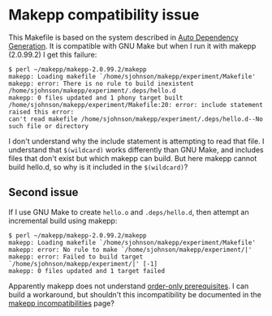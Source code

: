 Makepp compatibility issue
==========================

This Makefile is based on the system described in [Auto Dependency
Generation](http://make.mad-scientist.net/papers/advanced-auto-dependency-generation/). It
is compatible with GNU Make but when I run it with makepp (2.0.99.2) I
get this failure:

```
$ perl ~/makepp/makepp-2.0.99.2/makepp
makepp: Loading makefile `/home/sjohnson/makepp/experiment/Makefile'
makepp: error: There is no rule to build inexistent /home/sjohnson/makepp/experiment/.deps/hello.d
makepp: 0 files updated and 1 phony target built
/home/sjohnson/makepp/experiment/Makefile:20: error: include statement raised this error:
can't read makefile /home/sjohnson/makepp/experiment/.deps/hello.d--No such file or directory
```

I don't understand why the include statement is attempting to read
that file. I understand that `$(wildcard)` works differently than GNU
Make, and includes files that don't exist but which makepp can
build. But here makepp cannot build hello.d, so why is it included in
the `$(wildcard)`?

Second issue
------------

If I use GNU Make to create `hello.o` and `.deps/hello.d`, then
attempt an incremental build using makepp:

```
$ perl ~/makepp/makepp-2.0.99.2/makepp
makepp: Loading makefile `/home/sjohnson/makepp/experiment/Makefile'
makepp: error: No rule to make `/home/sjohnson/makepp/experiment/|'
makepp: error: Failed to build target `/home/sjohnson/makepp/experiment/|' [-1]
makepp: 0 files updated and 1 target failed
```

Apparently makepp does not understand [order-only
prerequisites](https://www.gnu.org/software/make/manual/make.html#Prerequisite-Types). I
can build a workaround, but shouldn't this incompatibility be
documented in the [makepp
incompatibilities](http://makepp.sourceforge.net/2.1/makepp_incompatibilities.html)
page?

